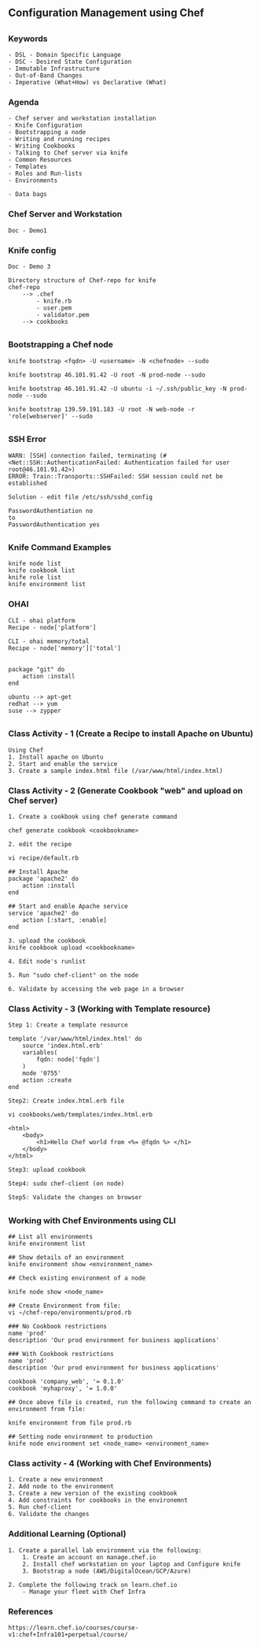 ## #################################
## Configuration Management using Chef
## #################################

### Keywords
    - DSL - Domain Specific Language
    - DSC - Desired State Configuration
    - Immutable Infrastructure
    - Out-of-Band Changes
    - Imperative (What+How) vs Declarative (What)

### Agenda
    - Chef server and workstation installation
    - Knife Configuration
    - Bootstrapping a node
    - Writing and running recipes
    - Writing Cookbooks
    - Talking to Chef server via knife
    - Common Resources
    - Templates
    - Roles and Run-lists   
    - Environments

    - Data bags

### Chef Server and Workstation
    Doc - Demo1

### Knife config
    Doc - Demo 3

    Directory structure of Chef-repo for knife
    chef-repo
        --> .chef
            - knife.rb
            - user.pem
            - validator.pem
        --> cookbooks

## ##################################
### Bootstrapping a Chef node

    knife bootstrap <fqdn> -U <username> -N <chefnode> --sudo

    knife bootstrap 46.101.91.42 -U root -N prod-node --sudo

    knife bootstrap 46.101.91.42 -U ubuntu -i ~/.ssh/public_key -N prod-node --sudo

    knife bootstrap 139.59.191.183 -U root -N web-node -r 'role[webserver]' --sudo
## ##################################
### SSH Error
    WARN: [SSH] connection failed, terminating (#<Net::SSH::AuthenticationFailed: Authentication failed for user root@46.101.91.42>)
    ERROR: Train::Transports::SSHFailed: SSH session could not be established

    Solution - edit file /etc/ssh/sshd_config

    PasswordAuthentiation no
    to
    PasswordAuthentication yes

## ##################################
### Knife Command Examples

    knife node list
    knife cookbook list
    knife role list
    knife environment list

### OHAI

    CLI - ohai platform
    Recipe - node['platform']

    CLI - ohai memory/total
    Recipe - node['memory']['total']

## ##################################

    package "git" do
        action :install
    end

    ubuntu --> apt-get
    redhat --> yum
    suse --> zypper

## ##################################


### Class Activity - 1 (Create a Recipe to install Apache on Ubuntu)
    Using Chef
    1. Install apache on Ubuntu
    2. Start and enable the service
    3. Create a sample index.html file (/var/www/html/index.html)

### Class Activity - 2 (Generate Cookbook "web" and upload on Chef server)

    1. Create a cookbook using chef generate command

    chef generate cookbook <cookbookname>

    2. edit the recipe

    vi recipe/default.rb

    ## Install Apache
    package 'apache2' do
        action :install
    end

    ## Start and enable Apache service
    service 'apache2' do
        action [:start, :enable]
    end

    3. upload the cookbook
    knife cookbook upload <cookbookname>

    4. Edit node's runlist

    5. Run "sudo chef-client" on the node

    6. Validate by accessing the web page in a browser

### Class Activity - 3 (Working with Template resource)

    Step 1: Create a template resource

    template '/var/www/html/index.html' do
        source 'index.html.erb'
        variables(
            fqdn: node['fqdn']
        )
        mode '0755'
        action :create
    end

    Step2: Create index.html.erb file

    vi cookbooks/web/templates/index.html.erb

    <html>
        <body>
            <h1>Hello Chef world from <%= @fqdn %> </h1>
        </body>
    </html>

    Step3: upload cookbook

    Step4: sudo chef-client (on node)

    Step5: Validate the changes on browser


## ##################################

### Working with Chef Environments using CLI

    ## List all environments
    knife environment list

    ## Show details of an environment
    knife environment show <environment_name>

    ## Check existing environment of a node

    knife node show <node_name>

    ## Create Environment from file:
    vi ~/chef-repo/environments/prod.rb

    ### No Cookbook restrictions
    name 'prod'
    description 'Our prod environment for business applications'

    ### With Cookbook restrictions
    name 'prod'
    description 'Our prod environment for business applications'

    cookbook 'company_web', '= 0.1.0'
    cookbook 'myhaproxy', '= 1.0.0'
        
    ## Once above file is created, run the following command to create an environment from file:

    knife environment from file prod.rb

    ## Setting node environment to production
    knife node environment set <node_name> <environment_name>

### Class activity - 4 (Working with Chef Environments)

    1. Create a new environment
    2. Add node to the environment
    3. Create a new version of the existing cookbook
    4. Add constraints for cookbooks in the environemnt
    5. Run chef-client
    6. Validate the changes


### Additional Learning (Optional)

    1. Create a parallel lab environment via the following:
        1. Create an account on manage.chef.io
        2. Install chef workstation on your laptop and Configure knife
        3. Bootstrap a node (AWS/DigitalOcean/GCP/Azure)
    
    2. Complete the following track on learn.chef.io
        - Manage your fleet with Chef Infra



### References

    https://learn.chef.io/courses/course-v1:chef+Infra101+perpetual/course/
    
